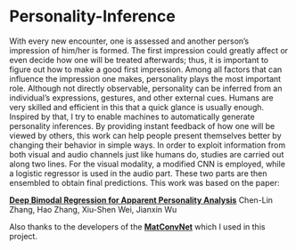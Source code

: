 # Personality-Inference

With every new encounter, one is assessed and another person’s impression of him/her is formed. The first impression could greatly affect or even decide how one will be treated afterwards; thus, it is important to figure out how to make a good first impression. Among all factors that can influence the impression one makes, personality plays the most important role. Although not directly observable, personality can be inferred from an individual’s expressions, gestures, and other external cues. Humans are very skilled and efficient in this that a quick glance is usually enough. Inspired by that, I try to enable machines to automatically generate personality inferences. By providing instant feedback of how one will be viewed by others, this work can help people present themselves better by changing their behavior in simple ways. In order to exploit information from both visual and audio channels just like humans do, studies are carried out along two lines. For the visual modality, a modified CNN is employed, while a logistic regressor is used in the audio part. These two parts are then ensembled to obtain final predictions. This work was based on the paper:

**[Deep Bimodal Regression for Apparent Personality Analysis](https://cs.nju.edu.cn/wujx/paper/eccvw16_APA.pdf)** 
Chen-Lin Zhang, Hao Zhang, Xiu-Shen Wei, Jianxin Wu

Also thanks to the developers of the **[MatConvNet](http://www.vlfeat.org/matconvnet/)** which I used in this project.

